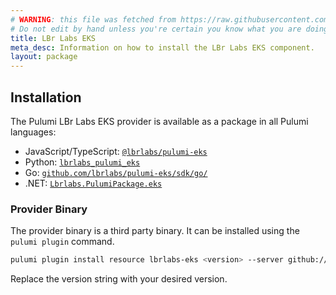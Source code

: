 ```yaml
---
# WARNING: this file was fetched from https://raw.githubusercontent.com/lbrlabs/pulumi-lbrlabs-eks/v1.3.3/docs/installation-configuration.md
# Do not edit by hand unless you're certain you know what you are doing!
title: LBr Labs EKS
meta_desc: Information on how to install the LBr Labs EKS component.
layout: package
---
```


## Installation

The Pulumi LBr Labs EKS provider is available as a package in all Pulumi languages:

* JavaScript/TypeScript: [`@lbrlabs/pulumi-eks`](https://www.npmjs.com/package/@lbrlabs/pulumi-eks)
* Python: [`lbrlabs_pulumi_eks`](https://pypi.org/project/lbrlabs-pulumi-eks/)
* Go: [`github.com/lbrlabs/pulumi-eks/sdk/go/`](https://pkg.go.dev/github.com/lbrlabs/pulumi-lbrlabs-eks/sdk/go/eks)
* .NET: [`Lbrlabs.PulumiPackage.eks`](https://www.nuget.org/packages/Lbrlabs.PulumiPackage.Eks)

### Provider Binary

The provider binary is a third party binary. It can be installed using the `pulumi plugin` command.

```bash
pulumi plugin install resource lbrlabs-eks <version> --server github://api.github.com/lbrlabs
```

Replace the version string with your desired version.

